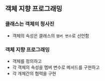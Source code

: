 ## 객체 지향 프로그래밍

### 클래스는 객체의 청사진

- 객체의 속성은 클래스의 `멤버 변수`로 선언함

### 객체 지향 프로그래밍

- 객체를 정의하고
- 각 객체의 속성을 멤버 변수로 메서드를 구현하고
- 각 개체간의 협력을 구현